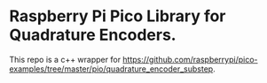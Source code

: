 # Raspberry Pi Pico Library for Quadrature Encoders.

This repo is a c++ wrapper for https://github.com/raspberrypi/pico-examples/tree/master/pio/quadrature_encoder_substep.
